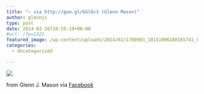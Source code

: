 ```yaml
---
title: "— via http://goo.gl/6GlGc3 (Glenn Mason)"
author: glennji
type: post
date: 2014-02-26T10:55:19+00:00
#url: /?p=1321
featured_image: /wp-content/uploads/2014/02/1780903_10151906188165741_822300470_n.jpg
categories:
  - Uncategorized

---
```

<div>
  <img src='/wp-content/uploads/2014/02/1780903_10151906188165741_822300470_n.jpg' style='max-width:600px;' /></p> 
  
  <div>
    from Glenn J. Mason via <a href="http://ift.tt/N251WI">Facebook</a>
  </div>
</div>
